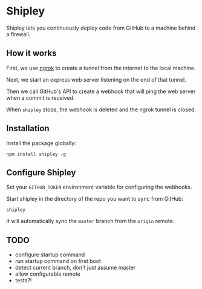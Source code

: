 # Shipley

Shipley lets you continuously deploy code from GitHub to a 
machine behind a firewall. 

## How it works

First, we use [ngrok](https://ngrok.com/) to create a tunnel from the internet to the local machine.

Next, we start an express web server listening on the end of that tunnel.

Then we call GitHub's API to create a webhook that will ping the web server when a commit is received.

When `shipley` stops, the webhook is deleted and the ngrok tunnel is closed.

## Installation

Install the package globally:

    npm install shipley -g

## Configure Shipley

Set your `GITHUB_TOKEN` environment variable for configuring the webhooks.

Start shipley in the directory of the repo you want to sync from GitHub:

    shipley

It will automatically sync the `master` branch from the `origin` remote.

## TODO

- configure startup command
- run startup command on first boot
- detect current branch, don't just assume master
- allow configurable remote
- tests?!
